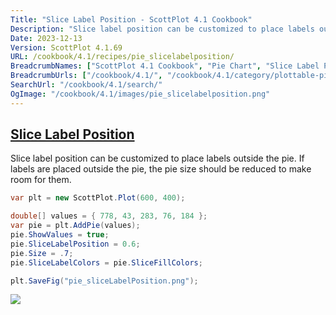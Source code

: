 ```yaml
---
Title: "Slice Label Position - ScottPlot 4.1 Cookbook"
Description: "Slice label position can be customized to place labels outside the pie. If labels are placed outside the pie, the pie size should be reduced to make room for them."
Date: 2023-12-13
Version: ScottPlot 4.1.69
URL: /cookbook/4.1/recipes/pie_slicelabelposition/
BreadcrumbNames: ["ScottPlot 4.1 Cookbook", "Pie Chart", "Slice Label Position"]
BreadcrumbUrls: ["/cookbook/4.1/", "/cookbook/4.1/category/plottable-pie", "/cookbook/4.1/recipes/pie_slicelabelposition/"]
SearchUrl: "/cookbook/4.1/search/"
OgImage: "/cookbook/4.1/images/pie_slicelabelposition.png"
---
```


<h2><a id='slice-label-position' href='/cookbook/4.1/recipes/pie_slicelabelposition/'>Slice Label Position</a></h2>

Slice label position can be customized to place labels outside the pie. If labels are placed outside the pie, the pie size should be reduced to make room for them.

```cs
var plt = new ScottPlot.Plot(600, 400);

double[] values = { 778, 43, 283, 76, 184 };
var pie = plt.AddPie(values);
pie.ShowValues = true;
pie.SliceLabelPosition = 0.6;
pie.Size = .7;
pie.SliceLabelColors = pie.SliceFillColors;

plt.SaveFig("pie_sliceLabelPosition.png");
```

<img src='../../images/pie_slicelabelposition.png' class='d-block mx-auto my-5' />


